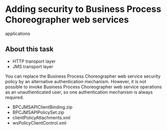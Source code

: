 <!-- image -->

# Adding security to Business Process Choreographer web services
applications

## About this task

- HTTP transport layer
- JMS transport layer

You can replace the Business Process Choreographer
web service security policy by an alternative authentication mechanism.
However, it is not possible to invoke Business Process Choreographer
web service operations as an unauthenticated user, so one authentication
mechanism is always required.

- BPCJMSAPIClientBinding.zip
- BPCJMSAPIPolicySet.zip
- clientPolicyAttachments.xml
- wsPolicyClientControl.xml